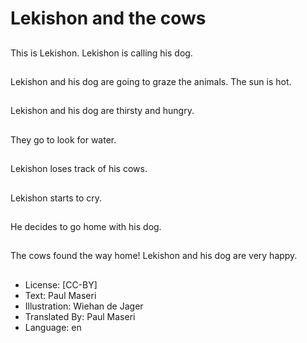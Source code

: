 # Lekishon and the cows

##
This is Lekishon.
Lekishon is calling
his dog.

##
Lekishon and his dog
are going to graze
the animals.
The sun is hot.

##
Lekishon and his dog
are thirsty and hungry.

##
They go to look
for water.

##
Lekishon loses track
of his cows.

##
Lekishon starts to cry.

##
He decides to go
home with his dog.

##
The cows found
the way home!
Lekishon and his dog
are very happy.

##
* License: [CC-BY]
* Text: Paul Maseri
* Illustration: Wiehan de Jager
* Translated By: Paul Maseri
* Language: en
